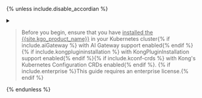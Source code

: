 {% unless include.disable_accordian %}
<details class="custom" markdown="1">
<summary>
<blockquote class="note">
  <p style="cursor: pointer">Before you begin, ensure that you have <u>installed the {{site.kgo_product_name}}</u> in your Kubernetes cluster{% if include.aiGateway %} with AI Gateway support enabled{% endif %}{% if include.kongplugininstallation %} with KongPluginInstallation support enabled{% endif %}{% if include.kconf-crds %} with Kong's Kubernetes Configuration CRDs enabled{% endif %}. {% if include.enterprise %}This guide requires an enterprise license.{% endif %}</p>
</blockquote>
</summary>

## Prerequisites
{% endunless %}

{% if include.experimental %}
### Install CRDs
{% assign gwapi_version = "1.0.0" %}
{% if include.release.value == "1.0.x" %}
{% assign gwapi_version = "0.8.1" %}
{% endif %}

If you want to use experimental resources and fields such as `TCPRoute`s and `UDPRoute`s, please run this command.

```shell
kubectl apply -f https://github.com/kubernetes-sigs/gateway-api/releases/download/v{{ gwapi_version }}/experimental-install.yaml
```
{% endif %}

{% if include.aiGateway %}
The `AIGateway` feature is an **alpha** release, and needs additional CRDs installed:

```bash
kubectl apply -f {{site.links.web}}/assets/gateway-operator/ai-gateway-crd.yaml --server-side
```
{% endif %}

### Install {{ site.kgo_product_name }}

{% include snippets/gateway-operator/install_with_helm.md version=include.version release=include.release kconf-crds=include.kconf-crds %}


{%- if include.aiGateway %}

### Enable the AI Gateway controller

As this guide uses the experimental AI Gateway feature, we need to explicitly enable it.

```bash
kubectl set env -n kong-system deployments/kgo-gateway-operator-controller-manager -c manager GATEWAY_OPERATOR_ENABLE_CONTROLLER_AIGATEWAY="true"
```
{% endif %}

{%- if include.kongplugininstallation %}

### Enable the KongPluginInstallation controller

As this guide uses the experimental KongPluginInstallation feature, we need to explicitly enable it:

```bash
kubectl set env -n kong-system deployments/kgo-gateway-operator-controller-manager -c manager GATEWAY_OPERATOR_ENABLE_CONTROLLER_KONGPLUGININSTALLATION="true"
```
{% endif %}

{%- if include.konnectcrds %}

### Enable the Konnect CRD controllers

As this guide uses the experimental Konnect CRDs feature, we need to explicitly enable it:

```bash
kubectl set env -n kong-system deployments/kgo-gateway-operator-controller-manager -c manager GATEWAY_OPERATOR_ENABLE_CONTROLLER_KONNECT="true"
```
{% endif %}

{% if include.enterprise %}

### Enterprise License

{:.note}
> **Note:** This is an enterprise feature. In order to use it you'll need a [license](/gateway-operator/{{ page.release }}/license/)
> installed in your cluster so that {{ site.kgo_product_name }} can consume it.

```yaml
echo "
apiVersion: configuration.konghq.com/v1alpha1
kind: KongLicense
metadata:
  name: kong-license
rawLicenseString: '$(cat ./license.json)'
" | kubectl apply -f -
```
{% endif %}

{% unless include.disable_accordian %}
</details>
{% endunless %}
